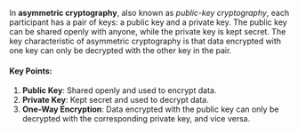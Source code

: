 In **asymmetric cryptography**, also known as *public-key cryptography*, each participant has a pair of keys: a public key and a private key. The public key can be shared openly with anyone, while the private key is kept secret. The key characteristic of asymmetric cryptography is that data encrypted with one key can only be decrypted with the other key in the pair.

#### Key Points:

1. **Public Key**: Shared openly and used to encrypt data.
2. **Private Key**: Kept secret and used to decrypt data.
3. **One-Way Encryption**: Data encrypted with the public key can only be decrypted with the corresponding private key, and vice versa.